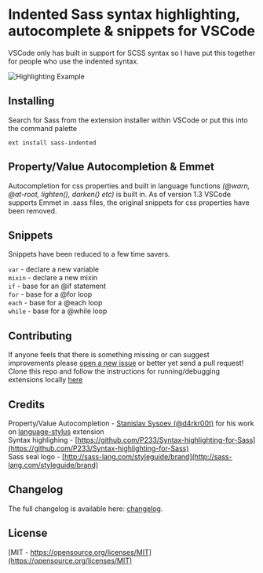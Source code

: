 # Indented Sass syntax highlighting, autocomplete & snippets for VSCode
VSCode only has built in support for SCSS syntax so I have put this together for people who use the indented syntax.

![Highlighting Example](https://raw.githubusercontent.com/robinbentley/vscode-sass-indented/master/images/screenshot.png)

## Installing
Search for Sass from the extension installer within VSCode or put this into the command palette
```
ext install sass-indented
```

## Property/Value Autocompletion & Emmet
Autocompletion for css properties and built in language functions _(@warn, @at-root, lighten(), darken() etc)_ is built in. As of version 1.3 VSCode supports Emmet in .sass files, the original snippets for css properties have been removed.

## Snippets
Snippets have been reduced to a few time savers.

`var` - declare a new variable   
`mixin` - declare a new mixin   
`if` - base for an @if statement   
`for` - base for a @for loop   
`each` - base for a @each loop   
`while` - base for a @while loop   

## Contributing
If anyone feels that there is something missing or can suggest improvements please [open a new issue](https://github.com/robinbentley/vscode-sass-indented/issues) or better yet send a pull request! Clone this repo and follow the instructions for running/debugging extensions locally [here](https://code.visualstudio.com/docs/extensions/overview)

## Credits 
Property/Value Autocompletion - [Stanislav Sysoev (@d4rkr00t)](https://github.com/d4rkr00t) for his work on [language-stylus](https://github.com/d4rkr00t/language-stylus) extension   
Syntax highlighing - [https://github.com/P233/Syntax-highlighting-for-Sass](https://github.com/P233/Syntax-highlighting-for-Sass)   
Sass seal logo - [http://sass-lang.com/styleguide/brand](http://sass-lang.com/styleguide/brand)   

## Changelog
The full changelog is available here: [changelog](CHANGELOG.md). 

## License
[MIT - https://opensource.org/licenses/MIT](https://opensource.org/licenses/MIT)
